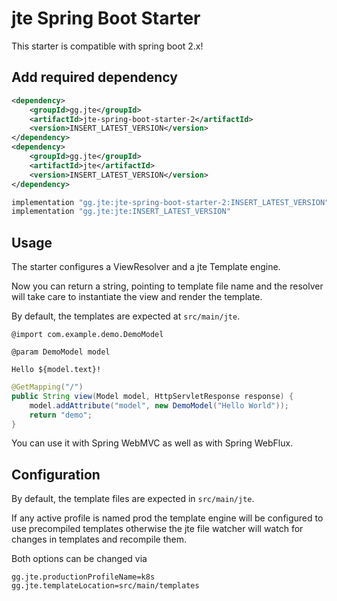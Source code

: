 # jte Spring Boot Starter

This starter is compatible with spring boot 2.x!

## Add required dependency

````xml
<dependency>
    <groupId>gg.jte</groupId>
    <artifactId>jte-spring-boot-starter-2</artifactId>
    <version>INSERT_LATEST_VERSION</version>
</dependency>
<dependency>
    <groupId>gg.jte</groupId>
    <artifactId>jte</artifactId>
    <version>INSERT_LATEST_VERSION</version>
</dependency>
````

````groovy
implementation "gg.jte:jte-spring-boot-starter-2:INSERT_LATEST_VERSION"
implementation "gg.jte:jte:INSERT_LATEST_VERSION"
````

## Usage

The starter configures a ViewResolver and a jte Template engine.

Now you can return a string, pointing to template file name 
and the resolver will take care to instantiate the view and render the template.

By default, the templates are expected at `src/main/jte`.

````
@import com.example.demo.DemoModel

@param DemoModel model

Hello ${model.text}!
````

````java
@GetMapping("/") 
public String view(Model model, HttpServletResponse response) {
    model.addAttribute("model", new DemoModel("Hello World"));
    return "demo";
}
````

You can use it with Spring WebMVC as well as with Spring WebFlux.

## Configuration 

By default, the template files are expected in `src/main/jte`.

If any active profile is named prod the template engine will be configured
to use precompiled templates otherwise the jte file watcher will watch for changes in templates and recompile them.

Both options can be changed via

````
gg.jte.productionProfileName=k8s
gg.jte.templateLocation=src/main/templates
````

